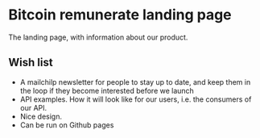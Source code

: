 # Bitcoin remunerate landing page

The landing page, with information about our product.

## Wish list

* A mailchilp newsletter for people to stay up to date, and keep them in the loop if they become interested before we launch
* API examples. How it will look like for our users, i.e. the consumers of our API.
* Nice design.
* Can be run on Github pages
